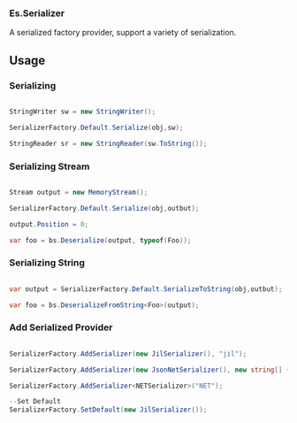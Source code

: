 

### Es.Serializer

A serialized factory provider, support a variety of serialization.

## Usage


### Serializing

```C#

StringWriter sw = new StringWriter();

SerializerFactory.Default.Serialize(obj,sw);

StringReader sr = new StringReader(sw.ToString());

```

### Serializing Stream

```C#

Stream output = new MemoryStream();

SerializerFactory.Default.Serialize(obj,outbut);

output.Position = 0;

var foo = bs.Deserialize(output, typeof(Foo));

```

### Serializing String

```C#

var output = SerializerFactory.Default.SerializeToString(obj,outbut);

var foo = bs.DeserializeFromString<Foo>(output);

```

### Add Serialized Provider

```C#

SerializerFactory.AddSerializer(new JilSerializer(), "jil");

SerializerFactory.AddSerializer(new JsonNetSerializer(), new string[] { "jsonNet", "json" });

SerializerFactory.AddSerializer<NETSerializer>("NET");

--Set Default
SerializerFactory.SetDefault(new JilSerializer());

```